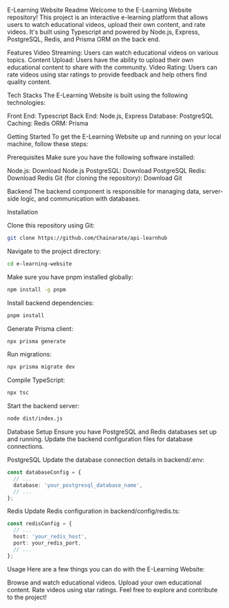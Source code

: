 E-Learning Website Readme
Welcome to the E-Learning Website repository! This project is an interactive e-learning platform that allows users to watch educational videos, 
upload their own content, and rate videos. It's built using Typescript and powered by Node.js, 
Express, PostgreSQL, Redis, and Prisma ORM on the back end.

Features
Video Streaming: Users can watch educational videos on various topics.
Content Upload: Users have the ability to upload their own educational content to share with the community.
Video Rating: Users can rate videos using star ratings to provide feedback and help others find quality content.

Tech Stacks
The E-Learning Website is built using the following technologies:

Front End: Typescript
Back End: Node.js, Express
Database: PostgreSQL
Caching: Redis
ORM: Prisma

Getting Started
To get the E-Learning Website up and running on your local machine, follow these steps:

Prerequisites
Make sure you have the following software installed:

Node.js: Download Node.js
PostgreSQL: Download PostgreSQL
Redis: Download Redis
Git (for cloning the repository): Download Git

Backend
The backend component is responsible for managing data, server-side logic, and communication with databases.

Installation

Clone this repository using Git:
```bash
git clone https://github.com/Chainarate/api-learnhub
```
Navigate to the project directory:
```bash
cd e-learning-website
```
Make sure you have pnpm installed globally:
```bash
npm install -g pnpm
```
Install backend dependencies:
```bash
pnpm install
```
Generate Prisma client:
```bash
npx prisma generate
```
Run migrations:
```bash
npx prisma migrate dev
```
Compile TypeScript:
```bash
npx tsc
```

Start the backend server:
```bash
node dist/index.js
```

Database Setup
Ensure you have PostgreSQL and Redis databases set up and running. Update the backend configuration files for database connections.

PostgreSQL
Update the database connection details in backend/.env:
```ts
const databaseConfig = {
  // ...
  database: 'your_postgresql_database_name',
  // ...
};
```
Redis
Update Redis configuration in backend/config/redis.ts:
```ts
const redisConfig = {
  // ...
  host: 'your_redis_host',
  port: your_redis_port,
  // ...
};
```
Usage
Here are a few things you can do with the E-Learning Website:

Browse and watch educational videos.
Upload your own educational content.
Rate videos using star ratings.
Feel free to explore and contribute to the project!
